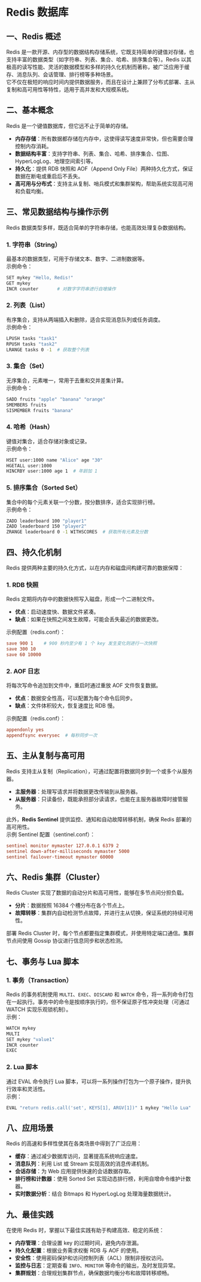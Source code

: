# Redis 数据库

## 一、Redis 概述

Redis 是一款开源、内存型的数据结构存储系统，它既支持简单的键值对存储，也支持丰富的数据类型（如字符串、列表、集合、哈希、排序集合等）。Redis 以其极高的读写性能、灵活的数据模型和多样的持久化机制而著称，被广泛应用于缓存、消息队列、会话管理、排行榜等多种场景。  
它不仅在极短的响应时间内提供数据服务，而且在设计上兼顾了分布式部署、主从复制和高可用性等特性，适用于高并发和大规模系统。

## 二、基本概念

Redis 是一个键值数据库，但它远不止于简单的存储。

- **内存存储**：所有数据都存储在内存中，这使得读写速度非常快，但也需要合理控制内存消耗。
- **数据结构丰富**：支持字符串、列表、集合、哈希、排序集合、位图、HyperLogLog、地理空间索引等。
- **持久化**：提供 RDB 快照和 AOF（Append Only File）两种持久化方式，保证数据在断电或重启后不丢失。
- **高可用与分布式**：支持主从复制、哨兵模式和集群架构，帮助系统实现高可用和负载均衡。

## 三、常见数据结构与操作示例

Redis 数据类型多样，既适合简单的字符串存储，也能高效处理复杂数据结构。

### 1. 字符串（String）

最基本的数据类型，可用于存储文本、数字、二进制数据等。  
示例命令：

```bash
SET mykey "Hello, Redis!"
GET mykey
INCR counter       # 对数字字符串进行自增操作
```

### 2. 列表（List）

有序集合，支持从两端插入和删除，适合实现消息队列或任务调度。  
示例命令：

```bash
LPUSH tasks "task1"
RPUSH tasks "task2"
LRANGE tasks 0 -1  # 获取整个列表
```

### 3. 集合（Set）

无序集合，元素唯一，常用于去重和交并差集计算。  
示例命令：

```bash
SADD fruits "apple" "banana" "orange"
SMEMBERS fruits
SISMEMBER fruits "banana"
```

### 4. 哈希（Hash）

键值对集合，适合存储对象或记录。  
示例命令：

```bash
HSET user:1000 name "Alice" age "30"
HGETALL user:1000
HINCRBY user:1000 age 1  # 年龄加 1
```

### 5. 排序集合（Sorted Set）

集合中的每个元素关联一个分数，按分数排序，适合实现排行榜。  
示例命令：

```bash
ZADD leaderboard 100 "player1"
ZADD leaderboard 150 "player2"
ZRANGE leaderboard 0 -1 WITHSCORES  # 获取所有元素及分数
```

## 四、持久化机制

Redis 提供两种主要的持久化方式，以在内存和磁盘间构建可靠的数据保障：

### 1. RDB 快照

Redis 定期将内存中的数据快照写入磁盘，形成一个二进制文件。

- **优点**：启动速度快、数据文件紧凑。
- **缺点**：如果在快照之间发生故障，可能会丢失最近的数据更改。

示例配置（redis.conf）：

```conf
save 900 1    # 900 秒内至少有 1 个 key 发生变化则进行一次快照
save 300 10
save 60 10000
```

### 2. AOF 日志

将每次写命令追加到文件中，重启时通过重放 AOF 文件恢复数据。

- **优点**：数据安全性高，可以配置为每个命令后同步。
- **缺点**：文件体积较大，恢复速度比 RDB 慢。

示例配置（redis.conf）：

```conf
appendonly yes
appendfsync everysec  # 每秒同步一次
```

## 五、主从复制与高可用

Redis 支持主从复制（Replication），可通过配置将数据同步到一个或多个从服务器。

- **主服务器**：处理写请求并将数据更改传输到从服务器。
- **从服务器**：只读备份，既能承担部分读请求，也能在主服务器故障时接管服务。

此外，**Redis Sentinel** 提供监控、通知和自动故障转移机制，确保 Redis 部署的高可用性。  
示例 Sentinel 配置（sentinel.conf）：

```conf
sentinel monitor mymaster 127.0.0.1 6379 2
sentinel down-after-milliseconds mymaster 5000
sentinel failover-timeout mymaster 60000
```

## 六、Redis 集群（Cluster）

Redis Cluster 实现了数据的自动分片和高可用性，能够在多节点间分担负载。

- **分片**：数据按照 16384 个槽分布在各个节点上。
- **故障转移**：集群内自动检测节点故障，并进行主从切换，保证系统的持续可用性。

部署 Redis Cluster 时，每个节点都要指定集群模式，并使用特定端口通信。集群节点间使用 Gossip 协议进行信息同步和状态检测。

## 七、事务与 Lua 脚本

### 1. 事务（Transaction）

Redis 的事务机制使用 `MULTI`、`EXEC`、`DISCARD` 和 `WATCH` 命令，将一系列命令打包在一起执行。事务中的命令是按顺序执行的，但不保证原子性冲突处理（可通过 WATCH 实现乐观锁机制）。  
示例：

```bash
WATCH mykey
MULTI
SET mykey "value1"
INCR counter
EXEC
```

### 2. Lua 脚本

通过 EVAL 命令执行 Lua 脚本，可以将一系列操作打包为一个原子操作，提升执行效率和灵活性。  
示例：

```bash
EVAL "return redis.call('set', KEYS[1], ARGV[1])" 1 mykey "Hello Lua"
```

## 八、应用场景

Redis 的高速和多样性使其在各类场景中得到了广泛应用：

- **缓存**：通过减少数据库访问，显著提高系统响应速度。
- **消息队列**：利用 List 或 Stream 实现高效的消息传递机制。
- **会话存储**：为 Web 应用提供快速的会话数据存取。
- **排行榜和计数器**：使用 Sorted Set 实现动态排行榜，利用自增命令维护计数器。
- **实时数据分析**：结合 Bitmaps 和 HyperLogLog 处理海量数据统计。

## 九、最佳实践

在使用 Redis 时，掌握以下最佳实践有助于构建高效、稳定的系统：

- **内存管理**：合理设置 key 的过期时间，避免内存泄漏。
- **持久化配置**：根据业务需求权衡 RDB 与 AOF 的使用。
- **安全性**：使用密码保护和访问控制列表（ACL）限制非授权访问。
- **监控与日志**：定期查看 `INFO`、`MONITOR` 等命令的输出，及时发现异常。
- **集群规划**：合理规划集群节点，确保数据均衡分布和故障转移顺畅。
